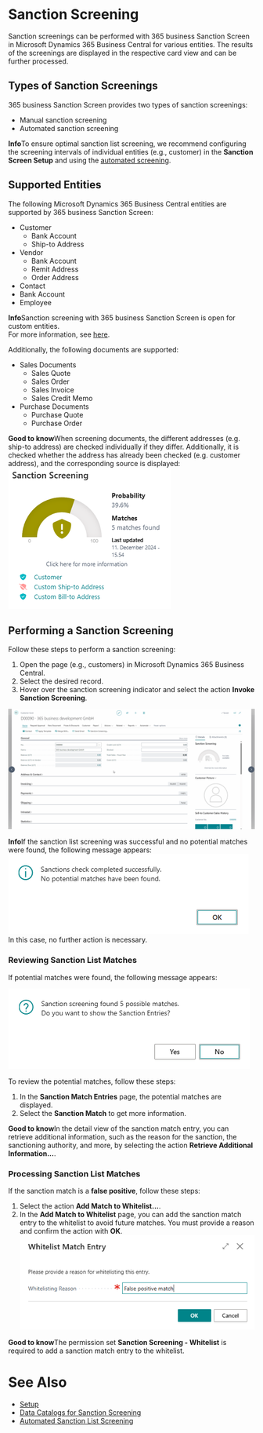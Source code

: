 # Sanction Screening

Sanction screenings can be performed with 365 business Sanction Screen in Microsoft Dynamics 365 Business Central for various entities. The results of the screenings are displayed in the respective card view and can be further processed.

## Types of Sanction Screenings

365 business Sanction Screen provides two types of sanction screenings:

- Manual sanction screening
- Automated sanction screening

<div class="alert alert-info">
    <i class="fa-duotone fa-thin fa-lightbulb fa-lg"></i>
    <strong>Info</strong>To ensure optimal sanction list screening, we recommend configuring the screening intervals of individual entities (e.g., customer) in the <strong>Sanction Screen Setup</strong> and using the <a href="automated-screening.md">automated screening</a>.
</div>

## Supported Entities

The following Microsoft Dynamics 365 Business Central entities are supported by 365 business Sanction Screen:

- Customer
  - Bank Account
  - Ship-to Address
- Vendor
  - Bank Account
  - Remit Address
  - Order Address
- Contact
- Bank Account
- Employee

<div class="alert alert-info">
    <i class="fa-duotone fa-thin fa-lightbulb fa-lg"></i>
    <strong>Info</strong>Sanction screening with 365 business Sanction Screen is open for custom entities.<br>For more information, see <a href="../../al-developer/al-developer.md">here</a>.
</div>

Additionally, the following documents are supported:

- Sales Documents
  - Sales Quote
  - Sales Order
  - Sales Invoice
  - Sales Credit Memo
- Purchase Documents
  - Purchase Quote
  - Purchase Order
  
<div class="alert alert-notice">
    <i class="fa-light fa-hand-point-up fa-lg"></i>
    <strong>Good to know</strong>When screening documents, the different addresses (e.g. ship-to address) are checked individually if they differ. Additionally, it is checked whether the address has already been checked (e.g. customer address), and the corresponding source is displayed:<br>
    <img src="/assets/images/365-business-sanction-screen/sanction-screen-with-sources.en-US.png" alt="Sanction Screening with Source Indication">
</div>

## Performing a Sanction Screening

Follow these steps to perform a sanction screening:

1. Open the page (e.g., customers) in Microsoft Dynamics 365 Business Central.
2. Select the desired record.
3. Hover over the sanction screening indicator and select the action **Invoke Sanction Screening**.

![Invoke Sanction Screening](/assets/images/365-business-sanction-screen/sanction-screen-check.en-US.gif)

<div class="alert alert-info">
    <i class="fa-duotone fa-thin fa-lightbulb fa-lg"></i>
    <strong>Info</strong>If the sanction list screening was successful and no potential matches were found, the following message appears:<br>
    <img src="/assets/images/365-business-sanction-screen/sanctionscreen-no-matches-message.en-US.png"><br>
    In this case, no further action is necessary.
</div>

### Reviewing Sanction List Matches

If potential matches were found, the following message appears:

![Sanction Screening Results - Potential Matches Found](/assets/images/365-business-sanction-screen/sanctionscreen-matches-found-message.en-US.png)

To review the potential matches, follow these steps:

1. In the **Sanction Match Entries** page, the potential matches are displayed.
2. Select the **Sanction Match** to get more information.

<div class="alert alert-notice">
    <i class="fa-light fa-hand-point-up fa-lg"></i>
    <strong>Good to know</strong>In the detail view of the sanction match entry, you can retrieve additional information, such as the reason for the sanction, the sanctioning authority, and more, by selecting the action <strong>Retrieve Additional Information...</strong>.
</div>

### Processing Sanction List Matches

If the sanction match is a **false positive**, follow these steps:

1. Select the action **Add Match to Whitelist...**.
2. In the **Add Match to Whitelist** page, you can add the sanction match entry to the whitelist to avoid future matches. You must provide a reason and confirm the action with **OK**.<br>
   ![Add Match to Whitelist](/assets/images/365-business-sanction-screen/sanctionscreen-whitelist-entry.en-US.png)

<div class="alert alert-notice">
    <i class="fa-light fa-hand-point-up fa-lg"></i>
    <strong>Good to know</strong>The permission set <strong>Sanction Screening - Whitelist</strong> is required to add a sanction match entry to the whitelist.
</div>

# See Also

- [Setup](setup.md)
- [Data Catalogs for Sanction Screening](data-sources.md)
- [Automated Sanction List Screening](automated-screening.md)
